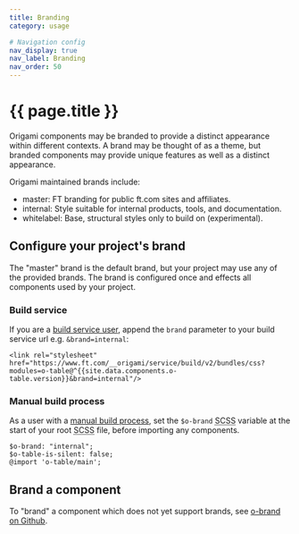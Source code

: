```yaml
---
title: Branding
category: usage

# Navigation config
nav_display: true
nav_label: Branding
nav_order: 50
---
```


# {{ page.title }}

Origami components may be branded to provide a distinct appearance within different contexts. A brand may be thought of as a theme, but branded components may provide unique features as well as a distinct appearance.

Origami maintained brands include:
- master: FT branding for public ft.com sites and affiliates.
- internal: Style suitable for internal products, tools, and documentation.
- whitelabel: Base, structural styles only to build on (experimental).

## Configure your project's brand

The "master" brand is the default brand, but your project may use any of the provided brands. The brand is configured once and effects all components used by your project.

### Build service
If you are a [build service user](/docs/tutorials/build-service/), append the `brand` parameter to your build service url e.g. `&brand=internal`:

<pre class="o-layout__main__full-span"><code class="o-syntax-highlight--html">&lt;link rel="stylesheet" href="https://www.ft.com/__origami/service/build/v2/bundles/css?modules=o-table@^{{site.data.components.o-table.version}}&brand=internal"/></code></pre>

### Manual build process

As a user with a [manual build process](/docs/tutorials/manual-build/), set the `$o-brand` <abbr title="Sassy Cascading Style Sheets">SCSS</abbr> variable at the start of your root <abbr title="Sassy Cascading Style Sheets">SCSS</abbr> file, before importing any components.

<pre><code class="o-syntax-highlight--scss">$o-brand: "internal";
$o-table-is-silent: false;
@import 'o-table/main';</code></pre>

## Brand a component

To "brand" a component which does not yet support brands, see <a href="https://github.com/Financial-Times/o-brand" class="o-typography-link--external" target="\_blank" rel="noopener">o-brand on Github</a>.
